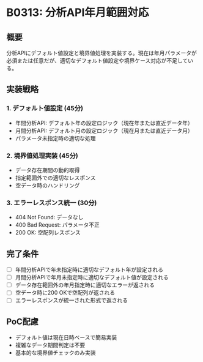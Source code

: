 # B0313: 分析API年月範囲対応

## 概要
分析APIにデフォルト値設定と境界値処理を実装する。現在は年月パラメータが必須または任意だが、適切なデフォルト値設定や境界ケース対応が不足している。

## 実装戦略

### 1. デフォルト値設定 (45分)
- 年間分析API: デフォルト年の設定ロジック（現在年または直近データ年）
- 月間分析API: デフォルト月の設定ロジック（現在月または直近データ月）
- パラメータ未指定時の適切な処理

### 2. 境界値処理実装 (45分)
- データ存在期間の動的取得
- 指定範囲外での適切なレスポンス
- 空データ時のハンドリング

### 3. エラーレスポンス統一 (30分)
- 404 Not Found: データなし
- 400 Bad Request: パラメータ不正
- 200 OK: 空配列レスポンス

## 完了条件
- [ ] 年間分析APIで年未指定時に適切なデフォルト年が設定される
- [ ] 月間分析APIで年月未指定時に適切なデフォルト値が設定される
- [ ] データ存在範囲外の年月指定時に適切なエラーが返される
- [ ] 空データ時に200 OKで空配列が返される
- [ ] エラーレスポンスが統一された形式で返される

## PoC配慮
- デフォルト値は現在日時ベースで簡易実装
- 複雑なデータ期間判定は不要
- 基本的な境界値チェックのみ実装